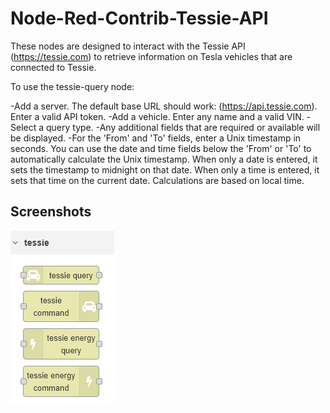 # Node-Red-Contrib-Tessie-API

These nodes are designed to interact with the Tessie API (https://tessie.com) to retrieve information on Tesla vehicles that are connected to Tessie.  

To use the tessie-query node:

-Add a server.  The default base URL should work: (https://api.tessie.com).  Enter a valid API token.
-Add a vehicle.  Enter any name and a valid VIN.
-Select a query type.
 -Any additional fields that are required or available will be displayed.
 -For the 'From' and 'To' fields, enter a Unix timestamp in seconds.  You can use the date and time fields below the 'From' or 'To' to automatically calculate the Unix timestamp.  When only a date is entered, it sets the timestamp to midnight on that date.  When only a time is entered, it sets that time on the current date.  Calculations are based on local time.


## Screenshots

![tessie nodes](images/tessie-nodes.png)
